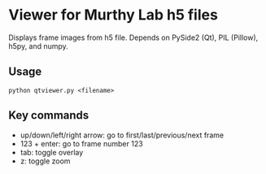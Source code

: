 # Viewer for Murthy Lab h5 files

Displays frame images from h5 file. Depends on PySide2 (Qt), PIL (Pillow), h5py, and numpy.

## Usage

    python qtviewer.py <filename>

## Key commands

- up/down/left/right arrow: go to first/last/previous/next frame
- 123 + enter: go to frame number 123
- tab: toggle overlay
- z: toggle zoom
